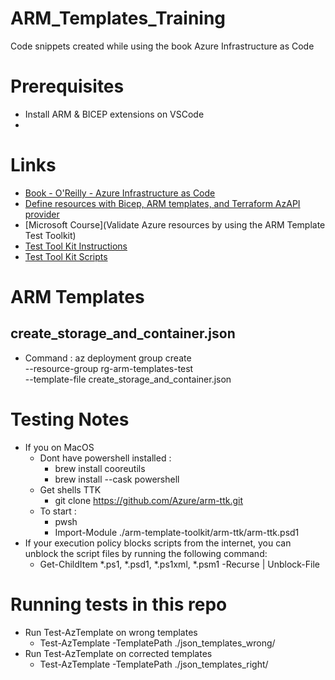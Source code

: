 # ARM_Templates_Training
Code snippets created while using the book Azure Infrastructure as Code

# Prerequisites
- Install ARM & BICEP extensions on VSCode
- 
# Links
- [Book - O'Reilly - Azure Infrastructure as Code](https://learning.oreilly.com/library/view/azure-infrastructure-as/9781617299421/)
- [Define resources with Bicep, ARM templates, and Terraform AzAPI provider](https://learn.microsoft.com/en-nz/azure/templates/)
- [Microsoft Course](Validate Azure resources by using the ARM Template Test Toolkit)
- [Test Tool Kit Instructions](https://learn.microsoft.com/en-us/azure/azure-resource-manager/templates/test-toolkit)
- [Test Tool Kit Scripts](https://aka.ms/arm-ttk-latest)

# ARM Templates
## create_storage_and_container.json
- Command : az deployment group create \
  --resource-group rg-arm-templates-test \
  --template-file create_storage_and_container.json

# Testing Notes
- If you on MacOS
    - Dont have powershell installed : 
        - brew install cooreutils
        - brew install --cask powershell
    - Get shells TTK
        - git clone https://github.com/Azure/arm-ttk.git
    - To start : 
        - pwsh
        - Import-Module ./arm-template-toolkit/arm-ttk/arm-ttk.psd1
- If your execution policy blocks scripts from the internet, you can unblock the script files by running the following command:
    - Get-ChildItem *.ps1, *.psd1, *.ps1xml, *.psm1 -Recurse | Unblock-File

# Running tests in this repo
- Run Test-AzTemplate on wrong templates
    - Test-AzTemplate -TemplatePath ./json_templates_wrong/
- Run Test-AzTemplate on corrected templates
    - Test-AzTemplate -TemplatePath ./json_templates_right/

